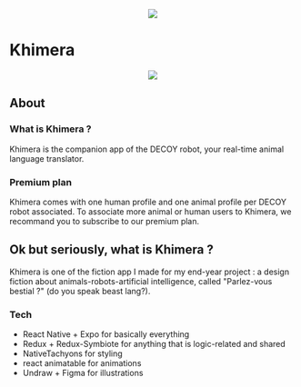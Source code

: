 <p align="center">
<img src="https://i.imgur.com/ckmYG8m.png" />
</p>

# Khimera


<p align="center">
<img src="https://i.imgur.com/etVzXk9.png" />
</p>


## About

### What is Khimera ?
Khimera is the companion app of the DECOY robot, your real-time animal language translator.

### Premium plan
Khimera comes with  one human profile and one animal profile per DECOY robot associated. To associate more animal or human users to Khimera, we recommand you to subscribe to our premium plan.

## Ok but seriously, what is Khimera ?

Khimera is one of the fiction app I made for my end-year project : a design fiction about animals-robots-artificial intelligence, called "Parlez-vous bestial ?" (do you speak beast lang?).

### Tech

* React Native + Expo for basically everything
* Redux + Redux-Symbiote for anything that is logic-related and shared
* NativeTachyons for styling
* react animatable for animations
* Undraw + Figma for illustrations
